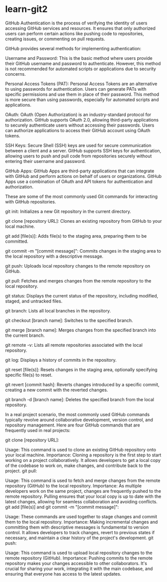 # learn-git2

GitHub Authentication is the process of verifying the identity of users accessing GitHub services and resources. It ensures that only authorized users can perform certain actions like pushing code to repositories, creating issues, or commenting on pull requests.

GitHub provides several methods for implementing authentication:

Username and Password: This is the basic method where users provide their GitHub username and password to authenticate. However, this method is not recommended for automated scripts or applications due to security concerns.

Personal Access Tokens (PAT): Personal Access Tokens are an alternative to using passwords for authentication. Users can generate PATs with specific permissions and use them in place of their password. This method is more secure than using passwords, especially for automated scripts and applications.

OAuth: OAuth (Open Authorization) is an industry-standard protocol for authorization. GitHub supports OAuth 2.0, allowing third-party applications to securely authenticate users without accessing their passwords. Users can authorize applications to access their GitHub account using OAuth tokens.

SSH Keys: Secure Shell (SSH) keys are used for secure communication between a client and a server. GitHub supports SSH keys for authentication, allowing users to push and pull code from repositories securely without entering their username and password.

GitHub Apps: GitHub Apps are third-party applications that can integrate with GitHub and perform actions on behalf of users or organizations. GitHub Apps use a combination of OAuth and API tokens for authentication and authorization.



These are some of the most commonly used Git commands for interacting with GitHub repositories.

git init: Initializes a new Git repository in the current directory.

git clone [repository URL]: Clones an existing repository from GitHub to your local machine.

git add [file(s)]: Adds file(s) to the staging area, preparing them to be committed.

git commit -m "[commit message]": Commits changes in the staging area to the local repository with a descriptive message.

git push: Uploads local repository changes to the remote repository on GitHub.

git pull: Fetches and merges changes from the remote repository to the local repository.

git status: Displays the current status of the repository, including modified, staged, and untracked files.

git branch: Lists all local branches in the repository.

git checkout [branch name]: Switches to the specified branch.

git merge [branch name]: Merges changes from the specified branch into the current branch.

git remote -v: Lists all remote repositories associated with the local repository.

git log: Displays a history of commits in the repository.

git reset [file(s)]: Resets changes in the staging area, optionally specifying specific file(s) to reset.

git revert [commit hash]: Reverts changes introduced by a specific commit, creating a new commit with the reverted changes.

git branch -d [branch name]: Deletes the specified branch from the local repository.




In a real project scenario, the most commonly used GitHub commands typically revolve around collaborative development, version control, and repository management. Here are four GitHub commands that are frequently used in real projects:

git clone [repository URL]:

Usage: This command is used to clone an existing GitHub repository onto your local machine.
Importance: Cloning a repository is the first step to start working on a project collaboratively. It allows developers to get a local copy of the codebase to work on, make changes, and contribute back to the project.
git pull:

Usage: This command is used to fetch and merge changes from the remote repository (GitHub) to the local repository.
Importance: As multiple developers work on the same project, changes are frequently pushed to the remote repository. Pulling ensures that your local copy is up to date with the latest changes, allowing for seamless collaboration and avoiding conflicts.
git add [file(s)] and git commit -m "[commit message]":

Usage: These commands are used together to stage changes and commit them to the local repository.
Importance: Making incremental changes and committing them with descriptive messages is fundamental to version control. It allows developers to track changes, revert to previous states if necessary, and maintain a clear history of the project's development.
git push:

Usage: This command is used to upload local repository changes to the remote repository (GitHub).
Importance: Pushing commits to the remote repository makes your changes accessible to other collaborators. It's crucial for sharing your work, integrating it with the main codebase, and ensuring that everyone has access to the latest updates.